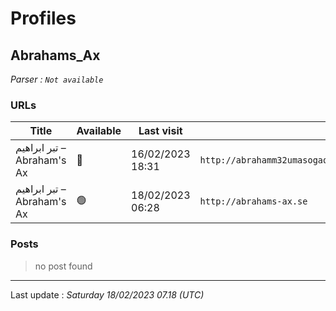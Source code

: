 # Profiles

## **Abrahams_Ax**


_Parser : `Not available`_

### URLs
| Title | Available | Last visit | fqdn | Screenshot 
|---|---|---|---|---|
| تبر ابراهیم – Abraham's Ax | 🔴 | 16/02/2023 18:31 | `http://abrahamm32umasogaqojib3ey2w2nwoafffrguq43tsyke4s3fz3w4yd.onion` | ❌ | 
| تبر ابراهیم – Abraham's Ax | 🟢 | 18/02/2023 06:28 | `http://abrahams-ax.se` | ❌ | 

### Posts

> no post found


 --- 


Last update : _Saturday 18/02/2023 07.18 (UTC)_
